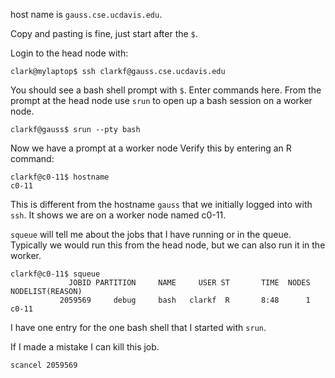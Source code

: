 host name is `gauss.cse.ucdavis.edu`.

Copy and pasting is fine, just start after the `$`.

Login to the head node with:

```
clark@mylaptop$ ssh clarkf@gauss.cse.ucdavis.edu
```

You should see a bash shell prompt with `$`.
Enter commands here.
From the prompt at the head node use `srun` to open up a bash session on a
worker node.

```
clarkf@gauss$ srun --pty bash
```

Now we have a prompt at a worker node
Verify this by entering an R command:

```
clarkf@c0-11$ hostname
c0-11
```

This is different from the hostname `gauss` that we initially logged into
with `ssh`. It shows we are on a worker node named c0-11.

`squeue` will tell me about the jobs that I have running or in the queue.
Typically we would run this from the head node, but we can also run it in the worker.

```
clarkf@c0-11$ squeue
             JOBID PARTITION     NAME     USER ST       TIME  NODES NODELIST(REASON)
           2059569     debug     bash   clarkf  R       8:48      1 c0-11
```

I have one entry for the one bash shell that I started with `srun`.

If I made a mistake I can kill this job.

```
scancel 2059569
```
